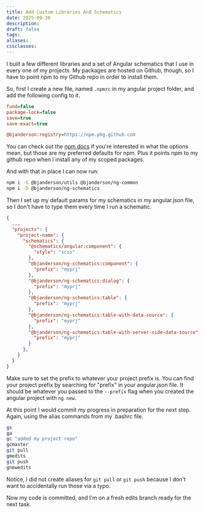 ```yaml
---
title: Add Custom Libraries And Schematics
date: 2025-09-30
description:
draft: false
tags:
aliases:
cssclasses:
---
```


I built a few different libraries and a set of Angular schematics that I use in every one of my projects. My packages are hosted on Github, though, so I have to point npm to my Github repo in order to install them.

So, first I create a new file, named `.npmrc` in my angular project folder, and add the following config to it.

```ini
fund=false
package-lock=false
save=true
save-exact=true

@bjanderson:registry=https://npm.pkg.github.com
```

You can check out the [npm docs](https://docs.npmjs.com/cli/v9/using-npm/config) if you're interested in what the options mean, but those are my preferred defaults for npm. Plus it points npm to my github repo when I install any of my scoped packages.

And with that in place I can now run:

```bash
npm i -S @bjanderson/utils @bjanderson/ng-common
npm i -D @bjanderson/ng-schematics
```

Then I set up my default params for my schematics in my angular.json file, so I don't have to type them every time I run a schematic.

```json
{
  ...
  "projects": {
    "project-name": {
      "schematics": {
        "@schematics/angular:component": {
          "style": "scss"
        },
        "@bjanderson/ng-schematics:component": {
          "prefix": "myprj"
        },
        "@bjanderson/ng-schematics:dialog": {
          "prefix": "myprj"
        },
        "@bjanderson/ng-schematics:table": {
          "prefix": "myprj"
        },
        "@bjanderson/ng-schematics:table-with-data-source": {
          "prefix": "myprj"
        },
        "@bjanderson/ng-schematics:table-with-server-side-data-source": {
          "prefix": "myprj"
        }
      },
    }
  }
}
```

Make sure to set the prefix to whatever your project prefix is. You can find your project prefix by searching for "prefix" in your angular.json file. It should be whatever you passed to the `--prefix` flag when you created the angular project with `ng new`.

At this point I would commit my progress in preparation for the next step. Again, using the alias commands from my .bashrc file.

```bash
gs
ga
gc "added my project repo"
gcmaster
git pull
gmedits
git push
gnewedits
```

Notice, I did not create aliases for `git pull` or `git push` because I don't want to accidentally run those via a typo.

Now my code is committed, and I'm on a fresh edits branch ready for the next task.
